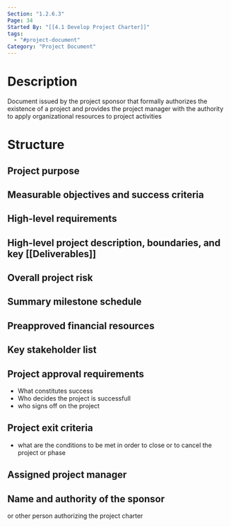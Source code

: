 ```yaml
---
Section: "1.2.6.3"
Page: 34
Started By: "[[4.1 Develop Project Charter]]"
tags:
  - "#project-document"
Category: "Project Document"
---
```

# Description
Document issued by the project sponsor that formally authorizes the existence of a project and provides the project manager with the authority to apply organizational resources to project activities
# Structure
## Project purpose
## Measurable objectives and success criteria
## High-level requirements
## High-level project description, boundaries, and key [[Deliverables]]
## Overall project risk
## Summary milestone schedule
## Preapproved financial resources
## Key stakeholder list

## Project approval requirements 

* What constitutes success
* Who decides the project is successfull
* who signs off on the project
## Project exit criteria
* what are the conditions to be met in order to close or to cancel the project or phase
## Assigned project manager

## Name and authority of the sponsor
or other person authorizing the project charter

